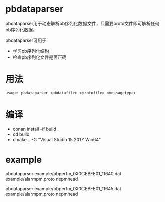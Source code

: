 # pbdataparser
pbdataparser用于动态解析pb序列化数据文件，只需要proto文件即可解析任何pb序列化数据。

pbdataparser可用于:
* 学习pb序列化结构
* 检查pb序列化文件是否正确

# 用法
```usage: pbdataparser <pbdatafile> <protofile> <messagetype>```
  
# 编译
* conan install -if build .
* cd build
* cmake .. -G "Visual Studio 15 2017 Win64"

# example
pbdataparser example/pbperfm_0X0CEBFE01_11640.dat example/alarmpm.proto nepmhead

pbdataparser example/pbperfm_0X0CEBFE01_11645.dat example/alarmpm.proto nepmhead
